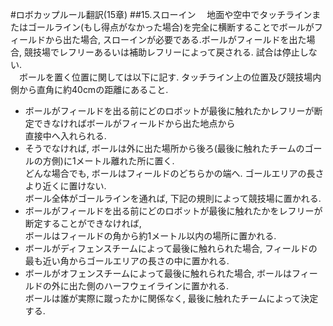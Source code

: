 #ロボカップルール翻訳(15章)
##15.スローイン
　地面や空中でタッチラインまたはゴールライン(もし得点がなかった場合)を完全に横断することでボールがフィールドから出た場合, スローインが必要である.ボールがフィールドを出た場合, 競技場でレフリーあるいは補助レフリーによって戻される. 
試合は停止しない.   
　ボールを置く位置に関しては以下に記す. タッチライン上の位置及び競技場内側から直角に約40cmの距離にあること. 

* ボールがフィールドを出る前にどのロボットが最後に触れたかレフリーが断定できなければボールがフィールドから出た地点から  
直接中へ入れられる.   
* そうでなければ, ボールは外に出た場所から後ろ(最後に触れたチームのゴールの方側)に1メートル離れた所に置く.   
どんな場合でも, ボールはフィールドのどちらかの端へ. ゴールエリアの長さより近くに置けない.   
ボール全体がゴールラインを通れば, 下記の規則によって競技場に置かれる.   
* ボールがフィールドを出る前にどのロボットが最後に触れたかをレフリーが断定することができなければ,   
ボールはフィールドの角から約1メートル以内の場所に置かれる.   
* ボールがディフェンスチームによって最後に触れられた場合, フィールドの最も近い角からゴールエリアの長さの中に置かれる.   
* ボールがオフェンスチームによって最後に触れられた場合, ボールはフィールドの外に出た側のハーフウェイラインに置かれる.   
ボールは誰が実際に蹴ったかに関係なく, 最後に触れたチームによって決定する. 

